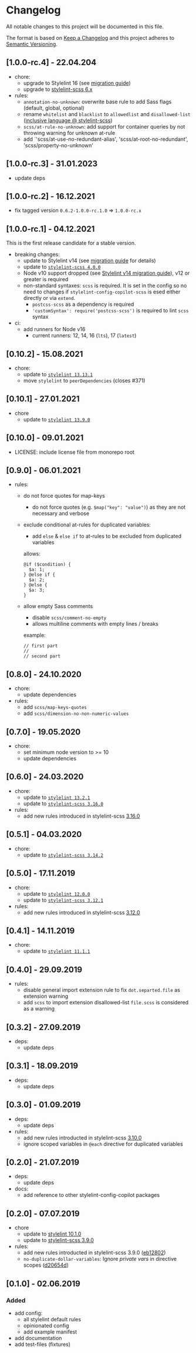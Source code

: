 # Changelog
All notable changes to this project will be documented in this file.

The format is based on [Keep a Changelog](http://keepachangelog.com/en/1.0.0/)
and this project adheres to [Semantic Versioning](http://semver.org/spec/v2.0.0.html).

## [1.0.0-rc.4] - 22.04.204
- chore:
  - upgrade to Stylelint 16 (see [migration guide](https://github.com/stylelint/stylelint/blob/main/docs/migration-guide/to-16.md))
  - upgrade to [stylelint-scss 6.x](https://github.com/stylelint-scss/stylelint-scss/releases)
- rules:
  - `annotation-no-unknown`: overwrite base rule to add Sass flags (default, global, optional)
  - rename `whitelist` and `blacklist` to `allowedlist` and `disallowed-list` ([inclusive language @ stylelint-scss](https://github.com/stylelint-scss/stylelint-scss/pull/958))
  - `scss/at-rule-no-unknown`: add support for container queries by not throwing warning for unknown at-rule
  - add `'scss/at-use-no-redundant-alias', 'scss/at-root-no-redundant', 'scss/property-no-unknown'

## [1.0.0-rc.3] - 31.01.2023
- update deps

## [1.0.0-rc.2] - 16.12.2021
- fix tagged version `0.6.2-1.0.0-rc.1.0` => `1.0.0-rc.x`

## [1.0.0-rc.1] - 04.12.2021
This is the first release candidate for a stable version. 
- breaking changes:
  - update to Stylelint v14 (see [migration guide](https://github.com/stylelint/stylelint/blob/main/docs/migration-guide/to-14.md) for details)
  - update to [`stylelint-scss 4.0.0`](https://github.com/stylelint-scss/stylelint-scss/blob/master/CHANGELOG.md#400)
  - Node v10 support dropped (see [Stylelint v14 migration guide](https://github.com/stylelint/stylelint/blob/main/docs/migration-guide/to-14.md#users)), v12 or greater is required
  - non-standard syntaxes: `scss` is required. It is set in the config so no need to changes if `stylelint-config-copilot-scss` is esed either directly or via `extend`.
    - `postcss-scss` as a dependency is required
    - `'customSyntax': require('postcss-scss')` is required to lint `scss` syntax 
- ci:
  - add runners for Node v16
    - current runners: 12, 14, 16 (`lts`), 17 (`latest`)

## [0.10.2] - 15.08.2021
- chore:
  - update to [`stylelint 13.13.1`](https://github.com/stylelint/stylelint/blob/master/CHANGELOG.md#13131)
  - move `stylelint` to `peerDependencies` (closes #371)

## [0.10.1] - 27.01.2021
- chore
  - update to [`stylelint 13.9.0`](https://github.com/stylelint/stylelint/blob/master/CHANGELOG.md#1390)

## [0.10.0] - 09.01.2021
- LICENSE: include license file from monorepo root

## [0.9.0] - 06.01.2021
- rules:
  - do not force quotes for map-keys
    - do not force quotes (e.g. `$map("key": "value")`) as they are not necessary and verbose
  - exclude conditional at-rules for duplicated variables:
    - add `else` & `else if` to at-rules to be excluded
    from duplicated variables

    allows:
    ```
    @if ($condition) {
      $a: 1;
    } @else if {
      $a: 2;
    } @else {
      $a: 3;
    }
    ```
  - allow empty Sass comments
    - disable `scss/comment-no-empty`
    - allows multiline comments with empty lines / breaks

    example:
    ```
    // first part
    //
    // second part
    ```

## [0.8.0] - 24.10.2020
- chore:
  - update dependencies
- rules:
  - add `scss/map-keys-quotes`
  - add `scss/dimension-no-non-numeric-values`

## [0.7.0] - 19.05.2020
- chore:
  - set minimum node version to >= 10
  - update dependencies

## [0.6.0] - 24.03.2020
- chore:
  - update to [`stylelint 13.2.1`](https://github.com/stylelint/stylelint/blob/master/CHANGELOG.md#1321)
  - update to [`stylelint-scss 3.16.0`](https://github.com/kristerkari/stylelint-scss/blob/master/CHANGELOG.md#3160)
- rules:
  - add new rules introduced in stylelint-scss [3.16.0](https://github.com/kristerkari/stylelint-scss/blob/master/CHANGELOG.md#3160)

## [0.5.1] - 04.03.2020
- chore:
  - update to [`stylelint-scss 3.14.2`](https://github.com/kristerkari/stylelint-scss/blob/master/CHANGELOG.md#3142)

## [0.5.0] - 17.11.2019
- chore:
  - update to [`stylelint 12.0.0`](https://github.com/stylelint/stylelint/blob/master/CHANGELOG.md#1200)
  - update to [`stylelint-scss 3.12.1`](https://github.com/kristerkari/stylelint-scss/blob/master/CHANGELOG.md#3121)
- rules: 
  - add new rules introduced in stylelint-scss [3.12.0](https://github.com/kristerkari/stylelint-scss/blob/master/CHANGELOG.md#3120)

## [0.4.1] - 14.11.2019
- chore:
  - update to [`stylelint 11.1.1`](https://github.com/stylelint/stylelint/blob/master/CHANGELOG.md#1111)

## [0.4.0] - 29.09.2019
- rules:
  - disable general import extension rule to fix `dot.separted.file` as extension warning
  - add `scss` to import extension disallowed-list `file.scss` is considered as a warning

## [0.3.2] - 27.09.2019
- deps:
  - update deps

## [0.3.1] - 18.09.2019
- deps:
  - update deps

## [0.3.0] - 01.09.2019
- deps:
  - update deps
- rules:
  - add new rules introducted in stylelint-scss [3.10.0](https://github.com/kristerkari/stylelint-scss/blob/master/CHANGELOG.md#3100)
  - ignore scoped variables in `@each` directive for duplicated variables


## [0.2.0] - 21.07.2019
- deps:
  - update deps
- docs: 
  - add reference to other stylelint-config-copilot packages

## [0.2.0] - 07.07.2019
- chore
  - update to [stylelint 10.1.0](https://github.com/stylelint/stylelint/blob/master/CHANGELOG.md#1010)
  - update to [stylelint-scss 3.9.0](https://github.com/kristerkari/stylelint-scss/blob/master/CHANGELOG.md#390)
- rules:
  - add new rules introducted in stylelint-scss 3.9.0 ([eb12802](https://github.com/fuhlig/stylelint-config-copilot/commit/eb128025b18e3938abd633070cdd8a5fc16d1e83))
  - `no-duplicate-dollar-variables`: Ignore _private vars_ in directive scopes ([d20654d](https://github.com/fuhlig/stylelint-config-copilot/commit/d20654d8ed854c5689a3b9316e2370e3cb3cba73))

## [0.1.0] - 02.06.2019

### Added
- add config:
  - all stylelint default rules
  - opinionated config
  - add example manifest
- add documentation
- add test-files (fixtures)
